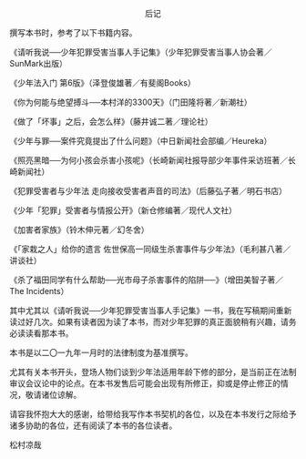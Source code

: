 <p align="center">后记</p>

撰写本书时，参考了以下书籍内容。

《请听我说──少年犯罪受害当事人手记集》（少年犯罪受害当事人协会著／SunMark出版）

《少年法入门 第6版》（泽登俊雄著／有斐阁Books）

《你为何能与绝望搏斗──本村洋的3300天》（门田隆将著／新潮社）

《做了「坏事」之后，会怎么样》（藤井诚二著／理论社）

《少年与罪──案件究竟提出了什么问题》（中日新闻社会部编／Heureka）

《照亮黑暗──为何小孩会杀害小孩呢》（长崎新闻社报导部少年事件采访班著／长崎新闻社）

《犯罪受害者与少年法 走向接收受害者声音的司法》（后藤弘子著／明石书店）

《少年「犯罪」受害者与情报公开》（新仓修编著／现代人文社）

《加害者家族》（铃木伸元著／幻冬舍）

《「家栽之人」给你的遗言 佐世保高一同级生杀害事件与少年法》（毛利甚八著／讲谈社）

《杀了福田同学有什么帮助──光市母子杀害事件的陷阱──》（增田美智子著／The Incidents）

其中尤其以《请听我说──少年犯罪受害当事人手记集》一书，我在写稿期间重新读过好几次。如果有读者因为读了本书，而对少年犯罪的真正面貌稍有兴趣，请务必读读看那本书。

本书是以二〇一九年一月时的法律制度为基准撰写。

尤其有关本书开头，登场人物们谈到少年法适用年龄下修的部分，是当前正在法制审议会议论中的论点。在本书发售后可能会出现有所修正，抑或是停止修正的情况，敬请诸位谅解。

请容我怀抱大大的感谢，给带给我写作本书契机的各位，以及在本书发行之际给予诸多协助的各位，还有阅读了本书的各位读者。

松村凉哉

